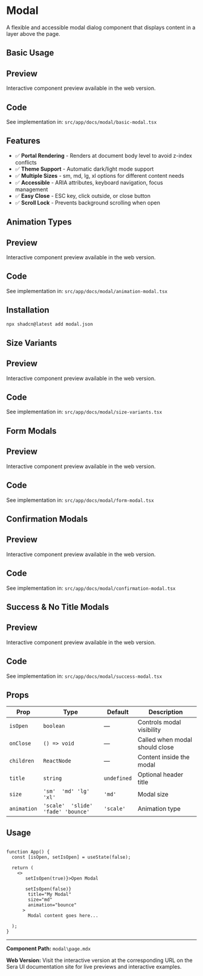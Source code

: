 # Modal

A flexible and accessible modal dialog component that displays content in a layer above the page.

## Basic Usage

## Preview

Interactive component preview available in the web version.

## Code

See implementation in: `src/app/docs/modal/basic-modal.tsx`

## Features

- ✅ **Portal Rendering** - Renders at document body level to avoid z-index conflicts
- ✅ **Theme Support** - Automatic dark/light mode support
- ✅ **Multiple Sizes** - sm, md, lg, xl options for different content needs
- ✅ **Accessible** - ARIA attributes, keyboard navigation, focus management
- ✅ **Easy Close** - ESC key, click outside, or close button
- ✅ **Scroll Lock** - Prevents background scrolling when open

## Animation Types

## Preview

Interactive component preview available in the web version.

## Code

See implementation in: `src/app/docs/modal/animation-modal.tsx`

## Installation

```bash
npx shadcn@latest add modal.json
```

## Size Variants

## Preview

Interactive component preview available in the web version.

## Code

See implementation in: `src/app/docs/modal/size-variants.tsx`

## Form Modals

## Preview

Interactive component preview available in the web version.

## Code

See implementation in: `src/app/docs/modal/form-modal.tsx`

## Confirmation Modals

## Preview

Interactive component preview available in the web version.

## Code

See implementation in: `src/app/docs/modal/confirmation-modal.tsx`

## Success & No Title Modals

## Preview

Interactive component preview available in the web version.

## Code

See implementation in: `src/app/docs/modal/success-modal.tsx`

## Props

  | **Prop** | **Type** | **Default** | **Description** |
  |----------|----------|-------------|-----------------| 
  | `isOpen` | `boolean` | — | Controls modal visibility |
  | `onClose` | `() => void` | — | Called when modal should close |
  | `children` | `ReactNode` | — | Content inside the modal |
  | `title` | `string` | `undefined` | Optional header title |
  | `size` | `'sm'  'md' 'lg' 'xl'` | `'md'` | Modal size |
  | `animation` | `'scale'  'slide' 'fade' 'bounce'` | `'scale'` | Animation type |

## Usage

```tsx

function App() {
  const [isOpen, setIsOpen] = useState(false);

  return (
    <>
       setIsOpen(true)}>Open Modal

       setIsOpen(false)}
        title="My Modal"
        size="md"
        animation="bounce"
      >
        Modal content goes here...

  );
}
```

---

**Component Path:** `modal\page.mdx`

**Web Version:** Visit the interactive version at the corresponding URL on the Sera UI documentation site for live previews and interactive examples.
